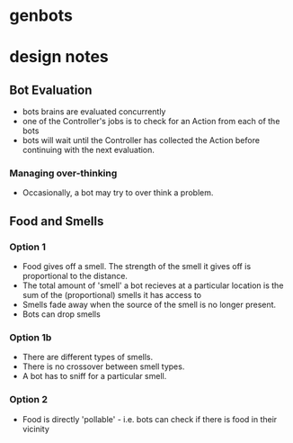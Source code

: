 # genbots

# design notes

## Bot Evaluation
- bots brains are evaluated concurrently
- one of the Controller's jobs is to check for an Action from each of the bots
- bots will wait until the Controller has collected the Action before continuing with the next evaluation.

### Managing over-thinking
- Occasionally, a bot may try to over think a problem.

## Food and Smells

### Option 1
- Food gives off a smell. The strength of the smell it gives off is proportional to the distance.
- The total amount of 'smell' a bot recieves at a particular location is the sum of the (proportional) smells it has access to
- Smells fade away when the source of the smell is no longer present.
- Bots can drop smells

### Option 1b
- There are different types of smells.
- There is no crossover between smell types.
- A bot has to sniff for a particular smell.

### Option 2
- Food is directly 'pollable' - i.e. bots can check if there is food in their vicinity